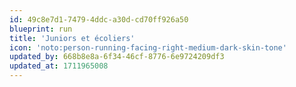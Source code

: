 ```yaml
---
id: 49c8e7d1-7479-4ddc-a30d-cd70ff926a50
blueprint: run
title: 'Juniors et écoliers'
icon: 'noto:person-running-facing-right-medium-dark-skin-tone'
updated_by: 668b8e8a-6f34-46cf-8776-6e9724209df3
updated_at: 1711965008
---
```

